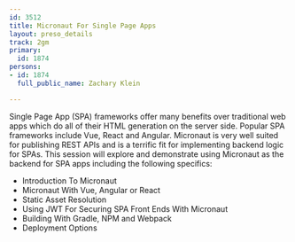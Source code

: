 ```yaml
---
id: 3512
title: Micronaut For Single Page Apps
layout: preso_details
track: 2gm
primary:
  id: 1874
persons:
- id: 1874
  full_public_name: Zachary Klein

---
```

Single Page App (SPA) frameworks offer many benefits over traditional web apps which do all of their HTML generation on the server side.  Popular SPA frameworks include Vue, React and Angular.  Micronaut is very well suited for publishing REST APIs and is a terrific fit for implementing backend logic for SPAs.  This session will explore and demonstrate using Micronaut as the backend for SPA apps including the following specifics:

- Introduction To Micronaut
- Micronaut With Vue, Angular or React
- Static Asset Resolution
- Using JWT For Securing SPA Front Ends With Micronaut
- Building With Gradle, NPM and Webpack
- Deployment Options